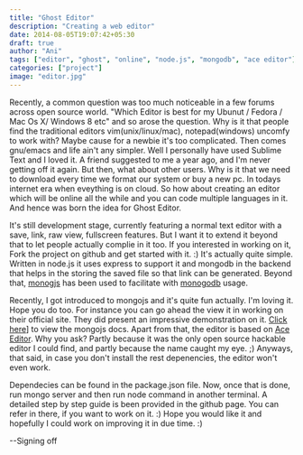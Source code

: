```yaml
---
title: "Ghost Editor"
description: "Creating a web editor"
date: 2014-08-05T19:07:42+05:30
draft: true
author: "Ani"
tags: ["editor", "ghost", "online", "node.js", "mongodb", "ace editor"]
categories: ["project"]
image: "editor.jpg"
---
```


Recently, a common question was too much noticeable in a few forums across open source world. "Which Editor is best for my Ubunut / Fedora / Mac Os X/ Windows 8 etc" and so arose the question. Why is it that people find the traditional editors vim(unix/linux/mac), notepad(windows) uncomfy to work with? Maybe cause for a newbie it's too complicated. Then comes gnu/emacs and life ain't any simpler. Well I personally have used Sublime Text and I loved it. A friend suggested to me a year ago, and I'm never getting off it again. But then, what about other users. Why is it that we need to download every time we format our system or buy a new pc. In todays internet era when eveything is on cloud. So how about creating an editor which will be online all the while and you can code multiple languages in it. And hence was born the idea for Ghost Editor.

It's still development stage, currently featuring a normal text editor with a save, link, raw view, fullscreen features. But I want it to extend it beyond that to let people actually complie in it too. If you interested in working on it, Fork the project on github and get started with it. :) It's actually quite simple. Written in node.js it uses express to support it and mongodb in the backend that helps in the storing the saved file so that link can be generated. Beyond that, [monogjs](http://mafintosh.github.io/mongojs/) has been used to facilitate with [monogodb](http://www.mongodb.org/) usage.

Recently, I got introduced to mongojs and it's quite fun actually. I'm loving it. Hope you do too. For instance you can go ahead the view it in working on their official site. They did present an impressive demonstration on it. [Click here](http://mafintosh.github.io/mongojs/)] to view the mongojs docs. Apart from that, the editor is based on [Ace Editor](http://ace.c9.io/). Why you ask? Partly because it was the only open source hackable editor I could find, and partly because the name caught my eye. ;) Anyways, that said, in case you don't install the rest depenencies, the editor won't even work.

Dependecies can be found in the package.json file. Now, once that is done, run mongo server and then run node command in another terminal. A detailed step by step guide is been provided in the github page. You can refer in there, if you want to work on it. :)
Hope you would like it and hopefully I could work on improving it in due time. :)

--Signing off
